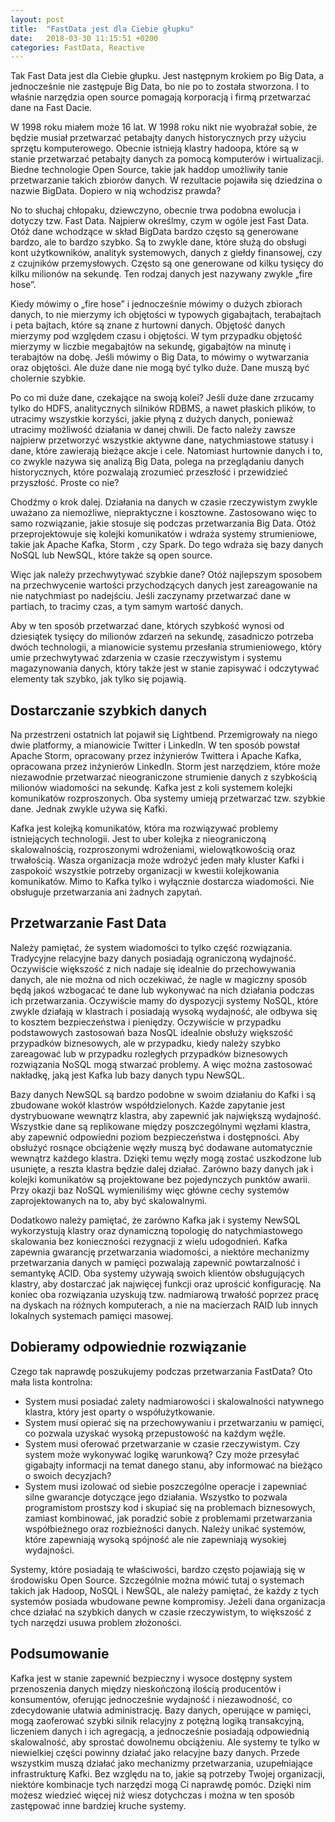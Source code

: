 ```yaml
---
layout: post
title:  "FastData jest dla Ciebie głupku"
date:   2018-03-30 11:15:51 +0200
categories: FastData, Reactive
---
```


Tak Fast Data jest dla Ciebie głupku. Jest następnym krokiem po Big Data, a jednocześnie nie zastępuje Big Data, bo nie po to została stworzona. I to właśnie narzędzia open source pomagają korporacją i firmą przetwarzać dane na Fast Dacie.

W 1998 roku miałem może 16 lat. W 1998 roku nikt nie wyobrażał sobie, że będzie musiał przetwarzać petabajty danych historycznych przy użyciu sprzętu komputerowego. Obecnie istnieją klastry hadoopa, które są w stanie przetwarzać petabajty danych za pomocą komputerów i wirtualizacji. Biedne technologie Open Source, takie jak haddop umożliwiły tanie przetwarzanie takich zbiorów danych. W rezultacie pojawiła się dziedzina o nazwie BigData. Dopiero w nią wchodzisz prawda?

No to słuchaj chłopaku, dziewczyno, obecnie trwa podobna ewolucja i dotyczy tzw. Fast Data. Najpierw określmy, czym w ogóle jest Fast Data. Otóż dane wchodzące w skład BigData bardzo często są generowane bardzo, ale to bardzo szybko. Są to zwykle dane, które służą do obsługi kont użytkowników, analityk systemowych, danych z giełdy finansowej, czy z czujników przemysłowych. Często są one generowane od kilku tysięcy do kilku milionów na sekundę. Ten rodzaj danych jest nazywany zwykle „fire hose”.

Kiedy mówimy o „fire hose” i jednocześnie mówimy o dużych zbiorach danych, to nie mierzymy ich objętości w typowych gigabajtach, terabajtach i peta bajtach, które są znane z hurtowni danych. Objętość danych mierzymy pod względem czasu i objętości. W tym przypadku objętość mierzymy w liczbie megabajtów na sekundę, gigabajtów na minutę i terabajtów na dobę. Jeśli mówimy o Big Data, to mówimy o wytwarzania oraz objętości. Ale duże dane nie mogą być tylko duże. Dane muszą być cholernie szybkie.

Po co mi duże dane, czekające na swoją kolei? Jeśli duże dane zrzucamy tylko do HDFS, analitycznych silników RDBMS, a nawet płaskich plików, to utracimy wszystkie korzyści, jakie płyną z dużych danych, ponieważ utracimy możliwość działania w danej chwili.  De facto należy zawsze najpierw przetworzyć wszystkie aktywne dane, natychmiastowe statusy i dane, które zawierają bieżące akcje i cele. Natomiast hurtownie danych i to, co zwykle nazywa się analizą Big Data, polega na przeglądaniu danych historycznych, które pozwalają zrozumieć przeszłość i przewidzieć przyszłość. Proste co nie?

Chodźmy o krok dalej. Działania na danych w czasie rzeczywistym zwykle uważano za niemożliwe, niepraktyczne i kosztowne. Zastosowano więc to samo rozwiązanie, jakie stosuje się podczas przetwarzania Big Data. Otóż przeprojektowuje się kolejki komunikatów i wdraża systemy strumieniowe, takie jak Apache Kafka, Storm , czy Spark. Do tego wdraża się bazy danych NoSQL lub NewSQL, które także są open source.

Więc jak należy przechwytywać szybkie dane? Otóż najlepszym sposobem na przechwycenie wartości przychodzących danych jest zareagowanie na nie natychmiast po nadejściu. Jeśli zaczynamy przetwarzać dane w partiach, to tracimy czas, a tym samym wartość danych.

Aby w ten sposób przetwarzać dane, których szybkość wynosi od dziesiątek tysięcy do milionów zdarzeń na sekundę, zasadniczo potrzeba dwóch technologii, a mianowicie systemu przesłania strumieniowego, który umie przechwytywać zdarzenia w czasie rzeczywistym i systemu magazynowania danych, który także jest w stanie zapisywać i odczytywać elementy tak szybko, jak tylko się pojawią.

<h2>Dostarczanie szybkich danych</h2>

Na przestrzeni ostatnich lat pojawił się Lightbend. Przemigrowały na niego dwie platformy, a mianowicie Twitter i LinkedIn. W ten sposób powstał Apache Storm, opracowany przez inżynierów Twittera i Apache Kafka, opracowana przez inżynierów LinkedIn. Storm jest narzędziem, które może niezawodnie przetwarzać nieograniczone strumienie danych z szybkością milionów wiadomości na sekundę. Kafka jest z koli systemem kolejki komunikatów rozproszonych. Oba systemy umieją przetwarzać tzw. szybkie dane. Jednak zwykle używa się Kafki. 

Kafka jest kolejką komunikatów, która ma rozwiązywać problemy istniejących technologii. Jest to uber kolejka z nieograniczoną skalowalnością, rozproszonymi wdrożeniami, wielowątkowością oraz trwałością. Wasza organizacja może wdrożyć jeden mały kluster Kafki i zaspokoić wszystkie potrzeby organizacji w kwestii kolejkowania komunikatów. Mimo to Kafka tylko i wyłącznie dostarcza wiadomości. Nie obsługuje przetwarzania ani żadnych zapytań.

<h2>Przetwarzanie Fast Data</h2>

Należy pamiętać, że system wiadomości to tylko część rozwiązania. Tradycyjne relacyjne bazy danych posiadają ograniczoną wydajność. Oczywiście większość z nich nadaje się idealnie do przechowywania danych, ale nie można od nich oczekiwać, że nagle w magiczny sposób będą jakoś wzbogacać te dane lub wykonywać na nich działania podczas ich przetwarzania. Oczywiście mamy do dyspozycji systemy NoSQL, które zwykle działają w klastrach i posiadają wysoką wydajność, ale odbywa się to kosztem bezpieczeństwa i pieniędzy. Oczywiście w przypadku podstawowych zastosowań baza NosQL idealnie obsłuży większość przypadków biznesowych, ale w przypadku, kiedy należy szybko zareagować lub w przypadku rozległych przypadków biznesowych rozwiązania NoSQL mogą stwarzać problemy. A więc można zastosować nakładkę, jaką jest Kafka lub bazy danych typu NewSQL.

Bazy danych NewSQL są bardzo podobne w swoim działaniu do Kafki i są zbudowane wokół klastrów współdzielonych. Każde zapytanie jest dystrybuowane wewnątrz klastra, aby zapewnić jak największą wydajność. Wszystkie dane są replikowane między poszczególnymi węzłami klastra, aby zapewnić odpowiedni poziom bezpieczeństwa i dostępności. Aby obsłużyć rosnące obciążenie węzły muszą być dodawane automatycznie wewnątrz każdego klastra. Dzięki temu węzły mogą zostać uszkodzone lub usunięte, a reszta klastra będzie dalej działać. Zarówno bazy danych jak i kolejki komunikatów są projektowane bez pojedynczych punktów awarii. Przy okazji baz NoSQL wymieniliśmy więc główne cechy systemów zaprojektowanych na to, aby być skalowalnymi.

Dodatkowo należy pamiętać, że zarówno Kafka jak i systemy NewSQL wykorzystują klastry oraz dynamiczną topologię do natychmiastowego skalowania bez konieczności rezygnacji z wielu udogodnień. Kafka zapewnia gwarancję przetwarzania wiadomości, a niektóre mechanizmy przetwarzania danych w pamięci pozwalają zapewnić powtarzalność i semantykę ACID. Oba systemy używają swoich klientów obsługujących klastry, aby dostarczać jak najwięcej funkcji oraz uprościć konfigurację. Na koniec oba rozwiązania uzyskują  tzw. nadmiarową trwałość poprzez pracę na dyskach na różnych komputerach, a nie na macierzach RAID lub innych lokalnych systemach pamięci masowej.

<h2>Dobieramy odpowiednie rozwiązanie</h2>

Czego tak naprawdę poszukujemy podczas przetwarzania FastData? Oto mała lista kontrolna:

<ul>
<li>System musi posiadać zalety nadmiarowości i skalowalności natywnego klastra, który jest oparty o współużytkowanie.</li>
<li>System musi opierać się na przechowywaniu i przetwarzaniu w pamięci, co pozwala uzyskać wysoką przepustowość na każdym węźle.</li>
<li>System musi oferować przetwarzanie w czasie rzeczywistym. Czy system może wykonywać logikę warunkową? Czy może przesyłać gigabajty informacji na temat danego stanu, aby informować na bieżąco o swoich decyzjach?</li>
<li>System musi izolować od siebie poszczególne operacje i zapewniać silne gwarancje dotyczące jego działania. Wszystko to pozwala programistom prostszy kod i skupiać się na problemach biznesowych, zamiast kombinować, jak poradzić sobie z problemami przetwarzania współbieżnego oraz rozbieżności danych. Należy unikać systemów, które zapewniają wysoką spójność ale nie zapewniają wysokiej wydajności.</li>
</ul>

Systemy, które posiadają te właściwości, bardzo często pojawiają się w środowisku Open Source. Szczególnie można mówić tutaj o systemach takich jak Hadoop, NoSQL i NewSQL, ale należy pamiętać, że każdy z tych systemów posiada wbudowane pewne kompromisy. Jeżeli dana organizacja chce działać na szybkich danych w czasie rzeczywistym, to większość z tych narzędzi usuwa problem złożoności. 

<h2>Podsumowanie</h2>

Kafka jest w stanie zapewnić bezpieczny i wysoce dostępny system przenoszenia danych między nieskończoną ilością producentów i konsumentów, oferując jednocześnie wydajność i niezawodność, co zdecydowanie ułatwia administrację. Bazy danych, operujące w pamięci, mogą zaoferować szybki silnik relacyjny z potężną logiką transakcyjną, liczeniem danych i ich agregacją, a jednocześnie posiadają odpowiednią skalowalność, aby sprostać dowolnemu obciążeniu. Ale systemy te tylko w niewielkiej części powinny działać jako relacyjne bazy danych. Przede wszystkim muszą działać jako mechanizmy przetwarzania, uzupełniające infrastrukturę Kafki. Bez względu na to, jakie są potrzeby Twojej organizacji, niektóre kombinacje tych narzędzi mogą Ci naprawdę pomóc. Dzięki nim możesz wiedzieć więcej niż wiesz dotychczas i można w ten sposób zastępować inne bardziej kruche systemy.
